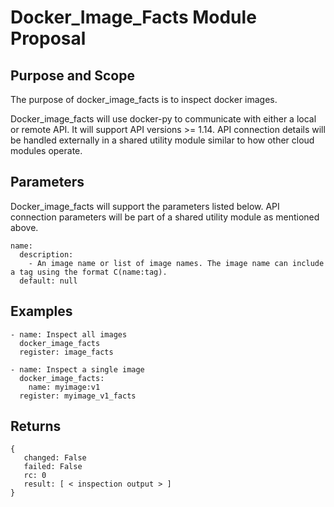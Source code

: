 
# Docker_Image_Facts Module Proposal

## Purpose and Scope

The purpose of docker_image_facts is to inspect docker images.

Docker_image_facts will use docker-py to communicate with either a local or remote API. It will
support API versions >= 1.14. API connection details will be handled externally in a shared utility module similar
to how other cloud modules operate.

## Parameters

Docker_image_facts will support the parameters listed below. API connection parameters will be part of a shared
utility module as mentioned above.

```
name:
  description:
    - An image name or list of image names. The image name can include a tag using the format C(name:tag).
  default: null
```

## Examples

```
- name: Inspect all images
  docker_image_facts
  register: image_facts
  
- name: Inspect a single image
  docker_image_facts:
    name: myimage:v1
  register: myimage_v1_facts
```

## Returns

```
{
   changed: False
   failed: False
   rc: 0
   result: [ < inspection output > ]
}
```

